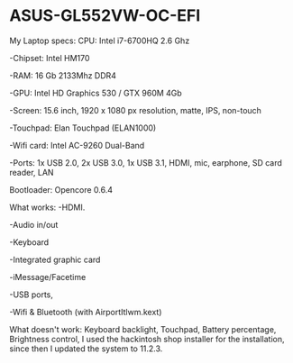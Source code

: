 # ASUS-GL552VW-OC-EFI

My Laptop specs:
CPU: Intel i7-6700HQ 2.6 Ghz

-Chipset: Intel HM170

-RAM: 16 Gb 2133Mhz DDR4

-GPU: Intel HD Graphics 530 / GTX 960M 4Gb

-Screen: 15.6 inch, 1920 x 1080 px resolution, matte, IPS, non-touch

-Touchpad: Elan Touchpad (ELAN1000)

-Wifi card: Intel AC-9260 Dual-Band

-Ports: 1x USB 2.0, 2x USB 3.0, 1x USB 3.1, HDMI, mic, earphone, SD card reader, LAN

Bootloader: Opencore 0.6.4





What works:
-HDMI.

-Audio in/out

-Keyboard

-Integrated graphic card

-iMessage/Facetime

-USB ports,

-Wifi & Bluetooth (with AirportItlwm.kext)


What doesn't work:
Keyboard backlight,
Touchpad,
Battery percentage,
Brightness control,
I used the hackintosh shop installer for the installation, since then I updated the system to 11.2.3.
